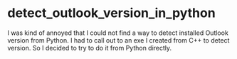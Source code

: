 # detect_outlook_version_in_python
I was kind of annoyed that I could not find a way to detect installed Outlook version from Python. I had to call out to an exe I created from C++ to detect version. So I decided to try to do it from Python directly.
